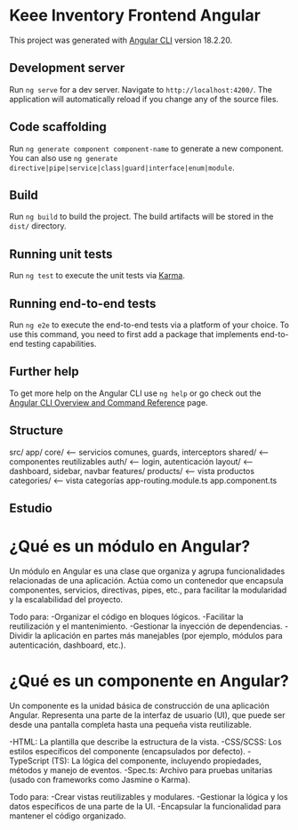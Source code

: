 # Keee Inventory Frontend Angular

This project was generated with [Angular CLI](https://github.com/angular/angular-cli) version 18.2.20.

## Development server

Run `ng serve` for a dev server. Navigate to `http://localhost:4200/`. The application will automatically reload if you change any of the source files.

## Code scaffolding

Run `ng generate component component-name` to generate a new component. You can also use `ng generate directive|pipe|service|class|guard|interface|enum|module`.

## Build

Run `ng build` to build the project. The build artifacts will be stored in the `dist/` directory.

## Running unit tests

Run `ng test` to execute the unit tests via [Karma](https://karma-runner.github.io).

## Running end-to-end tests

Run `ng e2e` to execute the end-to-end tests via a platform of your choice. To use this command, you need to first add a package that implements end-to-end testing capabilities.

## Further help

To get more help on the Angular CLI use `ng help` or go check out the [Angular CLI Overview and Command Reference](https://angular.dev/tools/cli) page.

## Structure

src/
  app/
    core/               <-- servicios comunes, guards, interceptors
    shared/             <-- componentes reutilizables
    auth/               <-- login, autenticación
    layout/             <-- dashboard, sidebar, navbar
    features/
      products/         <-- vista productos
      categories/       <-- vista categorías
    app-routing.module.ts
    app.component.ts

## Estudio

# ¿Qué es un módulo en Angular?

Un módulo en Angular es una clase que organiza y agrupa funcionalidades relacionadas de una aplicación. Actúa como un contenedor que encapsula componentes, servicios, directivas, pipes, etc., para facilitar la modularidad y la escalabilidad del proyecto.

Todo para:
-Organizar el código en bloques lógicos.
-Facilitar la reutilización y el mantenimiento.
-Gestionar la inyección de dependencias.
-Dividir la aplicación en partes más manejables (por ejemplo, módulos para autenticación, dashboard, etc.).

# ¿Qué es un componente en Angular?

Un componente es la unidad básica de construcción de una aplicación Angular. Representa una parte de la interfaz de usuario (UI), que puede ser desde una pantalla completa hasta una pequeña vista reutilizable.

-HTML: La plantilla que describe la estructura de la vista.
-CSS/SCSS: Los estilos específicos del componente (encapsulados por defecto).
-TypeScript (TS): La lógica del componente, incluyendo propiedades, métodos y manejo de eventos.
-Spec.ts: Archivo para pruebas unitarias (usado con frameworks como Jasmine o Karma).

Todo para:
-Crear vistas reutilizables y modulares.
-Gestionar la lógica y los datos específicos de una parte de la UI.
-Encapsular la funcionalidad para mantener el código organizado.
